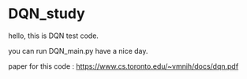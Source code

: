 # DQN_study
hello, this is DQN test code.

you can run DQN_main.py
have a nice day.

paper for this code : https://www.cs.toronto.edu/~vmnih/docs/dqn.pdf
